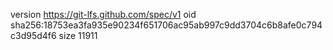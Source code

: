 version https://git-lfs.github.com/spec/v1
oid sha256:18753ea3fa935e90234f651706ac95ab997c9dd3704c6b8afe0c794c3d95d4f6
size 11911
